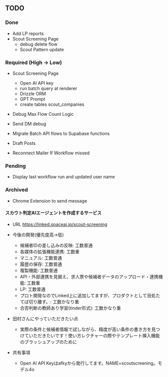 ## TODO

### Done

- Add LP reports
- Scout Screening Page
  - debug delete flow
  - Scout Pattern update

### Required (High -> Low)

- Scout Screening Page

  - Open AI API key
  - run batch query at renderer
  - Drizzle ORM
  - GPT Prompt
  - create tables scout_companies

- Debug Max Flow Count Logic

- Send DM debug
- Migrate Batch API flows to Supabase functions
- Draft Posts
- Reconnect Mailer If Workflow missed

### Pending

- Display last workflow run and updated user name

### Archived

- Chrome Extension to send message

#### スカウト判定AIエージェントを作成するサービス
- URL
https://linked.spaceai.jp/scout-screening

- 今後の開発(優先度高→低)
  - 候補者IDの差し込みの反映: 工数普通
  - 各媒体の拡張機能連携: 工数重
  - マニュアル: 工数普通
  - 履歴の保存: 工数普通
  - 複製機能: 工数普通
  - API・外部連携を見据え、求人票や候補者データのアップロード・連携機能: 工数重
  - LP: 工数普通
  - プロト開発なのでLinked上に追加してますが、プロダクトとして目処たてば切り離す。: 工数かなり重
  - 合否判断の教師あり学習(tinder形式): 工数かなり重


- 田村さんにやっていただきたい点
  - 実際の条件と候補者情報で試しながら、精度が高い条件の書き方を見つけていただきたいです！使い方レクチャーの際やテンプレート挿入機能のブラッシュアップのために

- 共有事項
  - Open AI API Keyはafkyから発行してます。NAME=scoutscreening。モデル4o